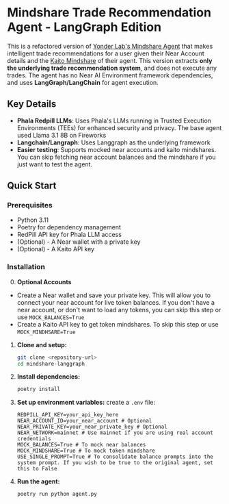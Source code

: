 # Mindshare Trade Recommendation Agent - LangGraph Edition

This is a refactored version of [Yonder Lab's Mindshare Agent](https://github.com/Yonder-Labs/mindshare_agent) that makes intelligent trade recommendations for a user given their Near Account details and the [Kaito Mindshare](https://www.kaito.ai/kaito-api) of their agent. 
This version extracts **only the underlying trade recommendation system**, and does not execute any trades. The agent has no Near AI Environment framework dependencies, and uses **LangGraph/LangChain** for agent execution.

## Key Details

- **Phala Redpill LLMs**: Uses Phala's LLMs running in Trusted Execution Environments (TEEs) for enhanced security and privacy. The base agent used Llama 3.1 8B on Fireworks
- **Langchain/Langraph**: Uses Langgraph as the underlying framework
- **Easier testing**: Supports mocked near accounts and kaito mindshares. You can skip fetching near account balances and the mindshare if you just want to test the agent. 

## Quick Start

### Prerequisites
- Python 3.11
- Poetry for dependency management
- RedPill API key for Phala LLM access
- (Optional) - A Near wallet with a private key
- (Optional) - A Kaito API key

### Installation

0. **Optional Accounts**
- Create a Near wallet and save your private key. This will allow you to connect your near account for live token balances. If you don't have a near account, or don't want to load any tokens, you can skip this step or use  `MOCK_BALANCES=True`
- Create a Kaito API key to get token mindshares. To skip this step or use  `MOCK_MINDHSARE=True`

1. **Clone and setup:**
   ```bash
   git clone <repository-url>
   cd mindshare-langgraph
   ```

2. **Install dependencies:**
   ```bash
   poetry install
   ```

3. **Set up environment variables:**
   create a `.env` file:
   ```
   REDPILL_API_KEY=your_api_key_here
   NEAR_ACCOUNT_ID=your_near_account # Optional
   NEAR_PRIVATE_KEY=your_near_private_key # Optional
   NEAR_NETWORK=mainnet # Use mainnet if you are using real account credentials
   MOCK_BALANCES=True # To mock near balances
   MOCK_MINDSHARE=True # To mock token mindshare
   USE_SINGLE_PROMPT=True # To consolidate balance prompts into the system prompt. If you wish to be true to the original agent, set this to False
   ```

4. **Run the agent:**

   ```bash
   poetry run python agent.py
   ```
